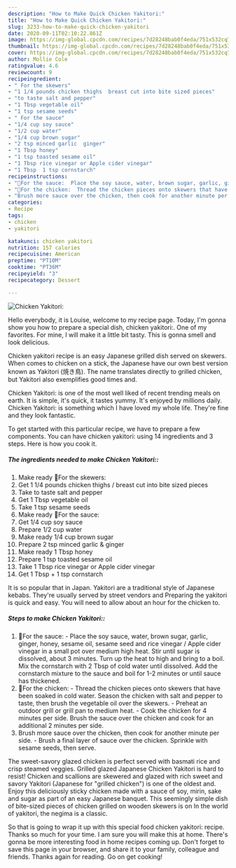 ```yaml
---
description: "How to Make Quick Chicken Yakitori:"
title: "How to Make Quick Chicken Yakitori:"
slug: 3233-how-to-make-quick-chicken-yakitori
date: 2020-09-11T02:10:22.861Z
image: https://img-global.cpcdn.com/recipes/7d28248bab0f4eda/751x532cq70/chicken-yakitori-recipe-main-photo.jpg
thumbnail: https://img-global.cpcdn.com/recipes/7d28248bab0f4eda/751x532cq70/chicken-yakitori-recipe-main-photo.jpg
cover: https://img-global.cpcdn.com/recipes/7d28248bab0f4eda/751x532cq70/chicken-yakitori-recipe-main-photo.jpg
author: Mollie Cole
ratingvalue: 4.6
reviewcount: 9
recipeingredient:
- " For the skewers"
- "1 1/4 pounds chicken thighs  breast cut into bite sized pieces"
- "to taste salt and pepper"
- "1 Tbsp vegetable oil"
- "1 tsp sesame seeds"
- " For the sauce"
- "1/4 cup soy sauce"
- "1/2 cup water"
- "1/4 cup brown sugar"
- "2 tsp minced garlic  ginger"
- "1 Tbsp honey"
- "1 tsp toasted sesame oil"
- "1 Tbsp rice vinegar or Apple cider vinegar"
- "1 Tbsp  1 tsp cornstarch"
recipeinstructions:
- "🌻For the sauce:  Place the soy sauce, water, brown sugar, garlic, ginger, honey, sesame oil, sesame seed and rice vinegar / Apple cider vinegar in a small pot over medium high heat. Stir until sugar is dissolved, about 3 minutes. Turn up the heat to high and bring to a boil. Mix the cornstarch with 2 Tbsp of cold water until dissolved. Add the cornstarch mixture to the sauce and boil for 1-2 minutes or until sauce has thickened."
- "🌻For the chicken:  Thread the chicken pieces onto skewers that have been soaked in cold water. Season the chicken with salt and pepper to taste, then brush the vegetable oil over the skewers. Preheat an outdoor grill or grill pan to medium heat. Cook the chicken for 4 minutes per side. Brush the sauce over the chicken and cook for an additional 2 minutes per side."
- "Brush more sauce over the chicken, then cook for another minute per side. Brush a final layer of sauce over the chicken. Sprinkle with sesame seeds, then serve."
categories:
- Recipe
tags:
- chicken
- yakitori

katakunci: chicken yakitori 
nutrition: 157 calories
recipecuisine: American
preptime: "PT10M"
cooktime: "PT36M"
recipeyield: "3"
recipecategory: Dessert

---
```



![Chicken Yakitori:](https://img-global.cpcdn.com/recipes/7d28248bab0f4eda/751x532cq70/chicken-yakitori-recipe-main-photo.jpg)

Hello everybody, it is Louise, welcome to my recipe page. Today, I'm gonna show you how to prepare a special dish, chicken yakitori:. One of my favorites. For mine, I will make it a little bit tasty. This is gonna smell and look delicious.

Chicken yakitori recipe is an easy Japanese grilled dish served on skewers. When comes to chicken on a stick, the Japanese have our own best version known as Yakitori (焼き鳥). The name translates directly to grilled chicken, but Yakitori also exemplifies good times and.

Chicken Yakitori: is one of the most well liked of recent trending meals on earth. It is simple, it's quick, it tastes yummy. It's enjoyed by millions daily. Chicken Yakitori: is something which I have loved my whole life. They're fine and they look fantastic.


To get started with this particular recipe, we have to prepare a few components. You can have chicken yakitori: using 14 ingredients and 3 steps. Here is how you cook it.

<!--inarticleads1-->

##### The ingredients needed to make Chicken Yakitori::

1. Make ready  🌻For the skewers:
1. Get 1 1/4 pounds chicken thighs / breast cut into bite sized pieces
1. Take to taste salt and pepper
1. Get 1 Tbsp vegetable oil
1. Take 1 tsp sesame seeds
1. Make ready  🌻For the sauce:
1. Get 1/4 cup soy sauce
1. Prepare 1/2 cup water
1. Make ready 1/4 cup brown sugar
1. Prepare 2 tsp minced garlic &amp; ginger
1. Make ready 1 Tbsp honey
1. Prepare 1 tsp toasted sesame oil
1. Take 1 Tbsp rice vinegar or Apple cider vinegar
1. Get 1 Tbsp + 1 tsp cornstarch


It is so popular that in Japan. Yakitori are a traditional style of Japanese kebabs. They&#39;re usually served by street vendors and Preparing the yakitori is quick and easy. You will need to allow about an hour for the chicken to. 

<!--inarticleads2-->

##### Steps to make Chicken Yakitori::

1. 🌻For the sauce: -  Place the soy sauce, water, brown sugar, garlic, ginger, honey, sesame oil, sesame seed and rice vinegar / Apple cider vinegar in a small pot over medium high heat. Stir until sugar is dissolved, about 3 minutes. Turn up the heat to high and bring to a boil. Mix the cornstarch with 2 Tbsp of cold water until dissolved. Add the cornstarch mixture to the sauce and boil for 1-2 minutes or until sauce has thickened.
1. 🌻For the chicken: -  Thread the chicken pieces onto skewers that have been soaked in cold water. Season the chicken with salt and pepper to taste, then brush the vegetable oil over the skewers. - Preheat an outdoor grill or grill pan to medium heat. - Cook the chicken for 4 minutes per side. Brush the sauce over the chicken and cook for an additional 2 minutes per side.
1. Brush more sauce over the chicken, then cook for another minute per side. - Brush a final layer of sauce over the chicken. Sprinkle with sesame seeds, then serve.


The sweet-savory glazed chicken is perfect served with basmati rice and crisp steamed veggies. Grilled glazed Japanese Chicken Yakitori is hard to resist! Chicken and scallions are skewered and glazed with rich sweet and savory Yakitori (Japanese for &#34;grilled chicken&#34;) is one of the oldest and. Enjoy this deliciously sticky chicken made with a sauce of soy, mirin, sake and sugar as part of an easy Japanese banquet. This seemingly simple dish of bite-sized pieces of chicken grilled on wooden skewers is on In the world of yakitori, the negima is a classic. 

So that is going to wrap it up with this special food chicken yakitori: recipe. Thanks so much for your time. I am sure you will make this at home. There's gonna be more interesting food in home recipes coming up. Don't forget to save this page in your browser, and share it to your family, colleague and friends. Thanks again for reading. Go on get cooking!
